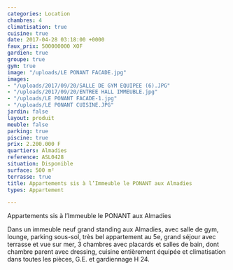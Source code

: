 ```yaml
---
categories: Location
chambres: 4
climatisation: true
cuisine: true
date: 2017-04-28 03:18:00 +0000
faux_prix: 500000000 XOF
gardien: true
groupe: true
gym: true
image: "/uploads/LE PONANT FACADE.jpg"
images:
- "/uploads/2017/09/20/SALLE DE GYM EQUIPEE (6).JPG"
- "/uploads/2017/09/20/ENTREE HALL IMMEUBLE.jpg"
- "/uploads/LE PONANT FACADE-1.jpg"
- "/uploads/LE PONANT CUISINE.JPG"
jardin: false
layout: produit
meuble: false
parking: true
piscine: true
prix: 2.200.000 F
quartiers: Almadies
reference: ASL0428
situation: Disponible
surface: 500 m²
terrasse: true
title: Appartements sis à l’Immeuble le PONANT aux Almadies
types: Appartement

---
```

Appartements sis à l’Immeuble le PONANT aux Almadies

Dans un immeuble neuf grand standing aux Almadies, avec salle de gym, lounge, parking sous-sol, très bel appartement au 5e, grand séjour avec terrasse et vue sur mer, 3 chambres avec placards et salles de bain, dont chambre parent avec dressing, cuisine entièrement équipée et climatisation dans toutes les pièces, G.E. et gardiennage H 24.